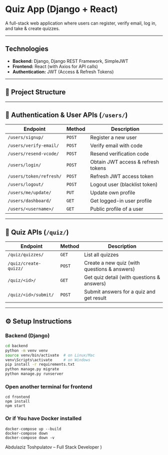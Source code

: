 # Quiz App (Django + React)

A full-stack web application where users can register, verify email, log in, and take & create quizzes.

---

##  Technologies
- **Backend:** Django, Django REST Framework, SimpleJWT
- **Frontend:** React (with Axios for API calls)
- **Authentication:** JWT (Access & Refresh Tokens)

---

## 📂 Project Structure

---

## 🔑 Authentication & User APIs (`/users/`)
| Endpoint | Method | Description |
|----------|--------|-------------|
| `/users/signup/` | `POST` | Register a new user |
| `/users/verify-email/` | `POST` | Verify email with code |
| `/users/resend-vcode/` | `POST` | Resend verification code |
| `/users/login/` | `POST` | Obtain JWT access & refresh tokens |
| `/users/token/refresh/` | `POST` | Refresh JWT access token |
| `/users/logout/` | `POST` | Logout user (blacklist token) |
| `/users/me/update/` | `PUT` | Update own profile |
| `/users/dashboard/` | `GET` | Get logged-in user profile |
| `/users/<username>/` | `GET` | Public profile of a user |

---

## 📝 Quiz APIs (`/quiz/`)
| Endpoint | Method | Description |
|----------|--------|-------------|
| `/quiz/quizzes/` | `GET` | List all quizzes |
| `/quiz/create-quizz/` | `POST` | Create a new quiz (with questions & answers) |
| `/quiz/<id>/` | `GET` | Get quiz detail (with questions & answers) |
| `/quiz/<id>/submit/` | `POST` | Submit answers for a quiz and get result |

---

## ⚙️ Setup Instructions
### Backend (Django)
```bash
cd backend
python -m venv venv
source venv/bin/activate  # on Linux/Mac
venv\Scripts\activate     # on Windows
pip install -r requirements.txt
python manage.py migrate
python manage.py runserver
```
### Open another terminal for frontend
```
cd frontend
npm install
npm start
```
### Or if You have Docker installed 
```
docker-compose up --build
docker-compose down
docker-compose down -v
```

Abdulaziz Toshpulatov – Full Stack Developer )
